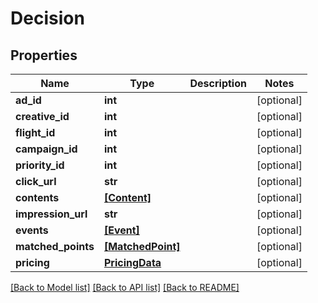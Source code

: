 # Decision


## Properties
Name | Type | Description | Notes
------------ | ------------- | ------------- | -------------
**ad_id** | **int** |  | [optional] 
**creative_id** | **int** |  | [optional] 
**flight_id** | **int** |  | [optional] 
**campaign_id** | **int** |  | [optional] 
**priority_id** | **int** |  | [optional] 
**click_url** | **str** |  | [optional] 
**contents** | [**[Content]**](Content.md) |  | [optional] 
**impression_url** | **str** |  | [optional] 
**events** | [**[Event]**](Event.md) |  | [optional] 
**matched_points** | [**[MatchedPoint]**](MatchedPoint.md) |  | [optional] 
**pricing** | [**PricingData**](PricingData.md) |  | [optional] 

[[Back to Model list]](../README.md#documentation-for-models) [[Back to API list]](../README.md#documentation-for-api-endpoints) [[Back to README]](../README.md)


